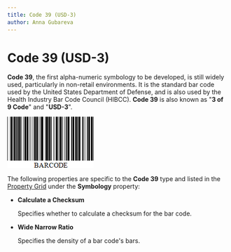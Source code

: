 ```yaml
---
title: Code 39 (USD-3)
author: Anna Gubareva
---
```

# Code 39 (USD-3)

**Code 39**, the first alpha-numeric symbology to be developed, is still widely used, particularly in non-retail environments. It is the standard bar code used by the United States Department of Defense, and is also used by the Health Industry Bar Code Council (HIBCC). **Code 39** is also known as "**3 of 9 Code**" and "**USD-3**".

![](../../../../../images/eurd-win-bar-code-code-39.png)

The following properties are specific to the **Code 39** type and listed in the [Property Grid](../../report-designer-tools/ui-panels/property-grid) under the **Symbology** property:

* **Calculate a Checksum**

    Specifies whether to calculate a checksum for the bar code.

* **Wide Narrow Ratio**

    Specifies the density of a bar code's bars.